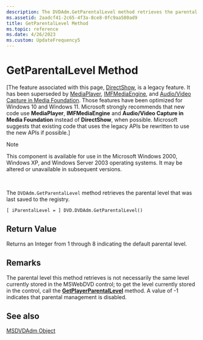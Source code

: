 ```yaml
---
description: The DVDAdm.GetParentalLevel method retrieves the parental level that was last saved to the registry.
ms.assetid: 2aadcf41-2c65-4f3a-8ce8-0fc9aa580ad9
title: GetParentalLevel Method
ms.topic: reference
ms.date: 4/26/2023
ms.custom: UpdateFrequency5
---
```


# GetParentalLevel Method

\[The feature associated with this page, [DirectShow](/windows/win32/directshow/directshow), is a legacy feature. It has been superseded by [MediaPlayer](/uwp/api/Windows.Media.Playback.MediaPlayer), [IMFMediaEngine](/windows/win32/api/mfmediaengine/nn-mfmediaengine-imfmediaengine), and [Audio/Video Capture in Media Foundation](windows/win32/medfound/audio-video-capture-in-media-foundation). Those features have been optimized for Windows 10 and Windows 11. Microsoft strongly recommends that new code use **MediaPlayer**, **IMFMediaEngine** and **Audio/Video Capture in Media Foundation** instead of **DirectShow**, when possible. Microsoft suggests that existing code that uses the legacy APIs be rewritten to use the new APIs if possible.\]

> [!Note]  
> This component is available for use in the Microsoft Windows 2000, Windows XP, and Windows Server 2003 operating systems. It may be altered or unavailable in subsequent versions.

 

The `DVDAdm.GetParentalLevel` method retrieves the parental level that was last saved to the registry.

``` syntax
[ iParentalLevel = ] DVD.DVDAdm.GetParentalLevel()
```

## Return Value

Returns an Integer from 1 through 8 indicating the default parental level.

## Remarks

The parental level this method retrieves is not necessarily the same level currently stored in the MSWebDVD control; to get the level currently stored in the control, call the [**GetPlayerParentalLevel**](getplayerparentallevel-method.md) method. A value of -1 indicates that parental management is disabled.

## See also

<dl> <dt>

[MSDVDAdm Object](msdvdadm-object.md)
</dt> </dl>

 

 



